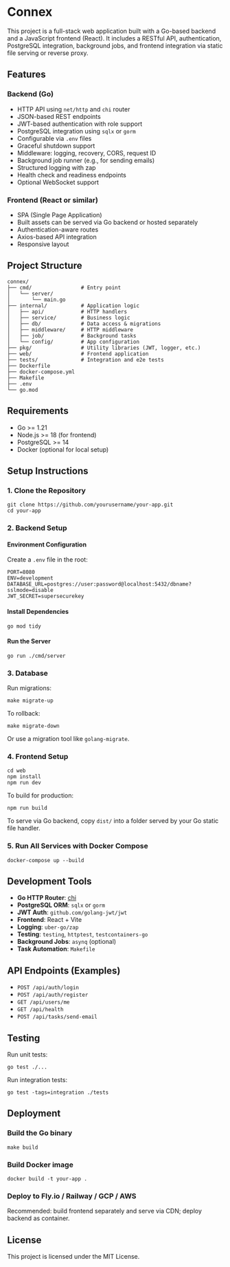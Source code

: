 # Connex

This project is a full-stack web application built with a Go-based backend and a JavaScript frontend (React). It includes a RESTful API, authentication, PostgreSQL integration, background jobs, and frontend integration via static file serving or reverse proxy.

## Features

### Backend (Go)
- HTTP API using `net/http` and `chi` router
- JSON-based REST endpoints
- JWT-based authentication with role support
- PostgreSQL integration using `sqlx` or `gorm`
- Configurable via `.env` files
- Graceful shutdown support
- Middleware: logging, recovery, CORS, request ID
- Background job runner (e.g., for sending emails)
- Structured logging with zap
- Health check and readiness endpoints
- Optional WebSocket support

### Frontend (React or similar)
- SPA (Single Page Application)
- Built assets can be served via Go backend or hosted separately
- Authentication-aware routes
- Axios-based API integration
- Responsive layout

## Project Structure

```
connex/
├── cmd/                # Entry point
│   └── server/
│       └── main.go
├── internal/           # Application logic
│   ├── api/            # HTTP handlers
│   ├── service/        # Business logic
│   ├── db/             # Data access & migrations
│   ├── middleware/     # HTTP middleware
│   ├── job/            # Background tasks
│   └── config/         # App configuration
├── pkg/                # Utility libraries (JWT, logger, etc.)
├── web/                # Frontend application
├── tests/              # Integration and e2e tests
├── Dockerfile
├── docker-compose.yml
├── Makefile
├── .env
└── go.mod
```

## Requirements

- Go >= 1.21
- Node.js >= 18 (for frontend)
- PostgreSQL >= 14
- Docker (optional for local setup)

## Setup Instructions

### 1. Clone the Repository

```
git clone https://github.com/yourusername/your-app.git
cd your-app
```

### 2. Backend Setup

#### Environment Configuration

Create a `.env` file in the root:

```
PORT=8080
ENV=development
DATABASE_URL=postgres://user:password@localhost:5432/dbname?sslmode=disable
JWT_SECRET=supersecurekey
```

#### Install Dependencies

```
go mod tidy
```

#### Run the Server

```
go run ./cmd/server
```

### 3. Database

Run migrations:

```
make migrate-up
```

To rollback:

```
make migrate-down
```

Or use a migration tool like `golang-migrate`.

### 4. Frontend Setup

```
cd web
npm install
npm run dev
```

To build for production:

```
npm run build
```

To serve via Go backend, copy `dist/` into a folder served by your Go static file handler.

### 5. Run All Services with Docker Compose

```
docker-compose up --build
```

## Development Tools

- **Go HTTP Router**: [chi](https://github.com/go-chi/chi)
- **PostgreSQL ORM**: `sqlx` or `gorm`
- **JWT Auth**: `github.com/golang-jwt/jwt`
- **Frontend**: React + Vite
- **Logging**: `uber-go/zap`
- **Testing**: `testing`, `httptest`, `testcontainers-go`
- **Background Jobs**: `asynq` (optional)
- **Task Automation**: `Makefile`

## API Endpoints (Examples)

- `POST /api/auth/login`
- `POST /api/auth/register`
- `GET /api/users/me`
- `GET /api/health`
- `POST /api/tasks/send-email`

## Testing

Run unit tests:

```
go test ./...
```

Run integration tests:

```
go test -tags=integration ./tests
```

## Deployment

### Build the Go binary

```
make build
```

### Build Docker image

```
docker build -t your-app .
```

### Deploy to Fly.io / Railway / GCP / AWS

Recommended: build frontend separately and serve via CDN; deploy backend as container.

## License

This project is licensed under the MIT License.
